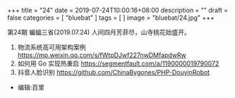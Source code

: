 +++
title = "24"
date = 2019-07-24T10:00:16+08:00
description = ""
draft = false
categories = [
    "bluebat"
]
tags = [
]
image = "bluebat/24.jpg"
+++

第24期 蝙蝠三省(2019.07.24) 人间四月芳菲尽，山寺桃花始盛开。

1. 物流系统高可用架构案例 https://mp.weixin.qq.com/s/fWtpDJwf227nwDMfapdwRw
2. 如何用 Go 实现热重启 https://segmentfault.com/a/1190000019790072
3. 抖音人脸识别 https://github.com/ChinaBygones/PHP-DouyinRobot

- 编辑:百里